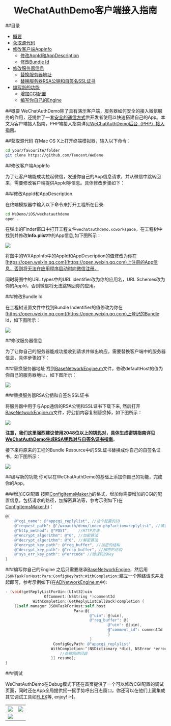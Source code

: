 <h1 align='center'>WeChatAuthDemo客户端接入指南</h1>

##目录

*	[概要]()
* 	[获取源代码]()
*  [修改客户端AppInfo]()
	*  [修改AppId和AppDescription]()
	*  [修改Bundle Id]()
*  [修改服务器信息]()
	*  [替换服务器地址]()
	*  [替换服务器RSA公钥和自签名SSL证书]()
*	[编写新的功能]()
	* [增加CGI配置]()
	* [编写你自己的Engine]()

##概要
WeChatAuthDemo除了具有演示客户端，服务器如何安全的接入微信服务的作用，还提供了一套[安全的通信方式](https://github.com/Tencent/WeDemo/wiki/微信Auth-Demo-App交互时序说明文档)供开发者使用以快速搭建自己的App。本文为客户端接入指南，PHP端接入指南详见[WeChatAuthDemo后台（PHP）接入指南]()。

##获取源代码
在Mac OS X上打开终端模拟器，输入以下命令：

```bash
cd your/favourite/folder
git clone https://github.com/Tencent/WeDemo
```

##修改客户端AppInfo

为了让客户端能成功拉起微信，发送你自己的App信息请求，并从微信中跳转回来，需要修改客户端提供AppId等信息。具体修改步骤如下：

###修改AppId和AppDescription

在终端模拟器中输入以下命令来打开工程所在目录:

```bash
cd WeDemo/iOS/wechatauthdemo
open .
```

在弹出的Finder窗口中打开工程文件```wechatauthdemo.xcworkspace```。在工程树中找到并修改**Info.plist**中的App信息,如下图所示：

![](https://raw.githubusercontent.com/weixin-open/WeChatAuthDemo/master/doc/image/WXAppInfo.jpg)

将图中的WXAppInfo中的AppId和AppDescription的值修改为你在[https://open.weixin.qq.com](https://open.weixin.qq.com)上注册的App信息，否则将无法在应用程序启动时向微信注册。

同时将图中的URL types中的URL identifier改为你的应用名，URL Schemes改为你的AppId，否则微信将无法跳转回你的应用。

###修改Bundle Id

在工程树设置文件中找到Bundle Indentifier的值修改为你在[https://open.weixin.qq.com](https://open.weixin.qq.com)上登记的Bundle Id，如下图所示：

![](https://raw.githubusercontent.com/weixin-open/WeChatAuthDemo/master/doc/image/BundleId.jpg)

##修改服务器信息

为了让你自己的服务器能成功接收到请求并做出响应，需要替换客户端中的服务器信息，具体步骤如下：

###替换服务器地址
找到[BaseNetworkEngine.m](https://github.com/weixin-open/WeChatAuthDemo/blob/master/iOS/wechatauthdemo/Service/BaseNetworkEngine.m)文件，修改defaultHost的值为你自己的服务器地址，如下图所示：

![](https://raw.githubusercontent.com/weixin-open/WeChatAuthDemo/master/doc/image/defaultHost.jpg)

###替换服务器RSA公钥和自签名SSL证书

将服务器中用于与App通信的RSA公钥和SSL证书下载下来, 然后打开[BaseNetworkEngine.m](https://github.com/weixin-open/WeChatAuthDemo/blob/master/iOS/wechatauthdemo/Service/BaseNetworkEngine.m)文件，将公钥内容复制替换掉，如下图所示：

![](https://raw.githubusercontent.com/weixin-open/WeChatAuthDemo/master/doc/image/RSAPublicKey.jpg)

**注意，我们这里强烈建议使用2048位以上的钥匙对，具体生成密钥指南详见[WeChatAuthDemo生成RSA钥匙对与自签名证书指南](https://github.com/Tencent/WeDemo/wiki/WeChatAuthDemo生成密钥与自签名证书指南)**。

接下来将原来的工程的Bundle Resource中的SSL证书替换成你自己的自签名证书，如下图所示：

![](https://raw.githubusercontent.com/weixin-open/WeChatAuthDemo/master/doc/image/serverCer.jpg)

##编写新的功能
你可以在WeChatAuthDemo的基础上添加你自己的功能，完成你的App。

###增加CGI配置
按照[ConfigItemsMaker.h](https://github.com/Tencent/WeDemo/blob/master/iOS/wechatauthdemo/Service/ConfigItemsMaker.h)的格式，增加你需要增加的CGI的配置信息，包括请求的路径，加解密算法等，参考示例如下(在[ConfigItemsMaker.h](https://github.com/Tencent/WeDemo/blob/master/iOS/wechatauthdemo/Service/ConfigItemsMaker.h))：

```objective-c
@{
	@"cgi_name": @"appcgi_replylist", //这个配置的ID
	@"request_path": @"/wxoauth/demo/index.php?action=replylist", //请求路径
	@"http_method": @"POST",	//HTTP方法
	@"encrypt_algorithm": @"6", //加密算法
	@"decrypt_algorithm": @"6", //解密算法
	@"encrypt_key_path": @"req_buffer", //加密的结构
	@"decrypt_key_path": @"resp_buffer", //解密的结构
	@"sys_err_key_path": @"errcode" //错误码的Key
}
```

###编写你自己的Engine
之后只需要继承[BaseNetworkEngine](https://github.com/Tencent/WeDemo/blob/master/iOS/wechatauthdemo/Service/BaseNetworkEngine.m)，然后用```JSONTaskForHost:Para:ConfigKeyPath:WithCompletion:```建立一个网络请求并发起即可，参考示例如下(在[ADNetworkEngine.m](https://github.com/Tencent/WeDemo/blob/master/iOS/wechatauthdemo/Service/ADNetworkEngine.m)中):

```objective-c
- (void)getReplyListForUin:(UInt32)uin
                 OfComment:(NSString *)commentId
            WithCompletion:(GetReplyListCallBack)completion {
    [[self.manager JSONTaskForHost:self.host
                              Para:@{
                                     @"uin": @(uin),
                                     @"req_buffer": @{
                                             @"uin": @(uin),
                                             @"comment_id": commentId
                                             }
                                     }
                     ConfigKeyPath: @"appcgi_replylist"
                    WithCompletion:^(NSDictionary *dict, NSError *error) {
	                    //处理网络回调
                    }] resume];
}
```

###调试

WeChatAuthDemo在Debug模式下还在首页提供了一个可以修改CGI配置的调试页面，同时还在App全局提供摇一摇手势呼出日志窗口，你还可以在他们上面集成其它调试工具如[FLEX](https://github.com/Flipboard/FLEX)等, enjoy! **:-)**。

![](https://raw.githubusercontent.com/weixin-open/WeChatAuthDemo/master/doc/image/Index.jpg)|![](https://raw.githubusercontent.com/weixin-open/WeChatAuthDemo/master/doc/image/Debug.jpg)
-------|-------
![](https://raw.githubusercontent.com/weixin-open/WeChatAuthDemo/master/doc/image/Log.jpg)|